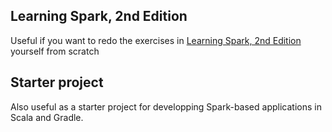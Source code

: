 ## Learning Spark, 2nd Edition

Useful if you want to redo the exercises in [Learning Spark, 2nd Edition](https://www.oreilly.com/library/view/learning-spark-2nd/9781492050032) yourself from scratch

## Starter project

Also useful as a starter project for developping Spark-based applications in Scala and Gradle.
